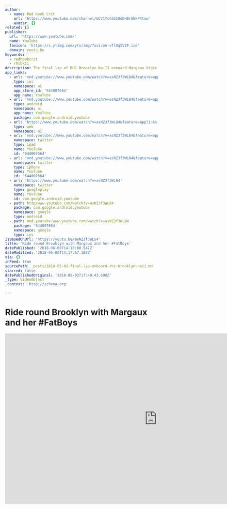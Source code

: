 ```yaml
---
author:
  - name: Red Hook Crit
    url: 'https://www.youtube.com/channel/UCV1YcC6SIOdDH8rGkkP4tuw'
    avatar: {}
related: []
publisher:
  url: 'https://www.youtube.com/'
  name: YouTube
  favicon: 'https://s.ytimg.com/yts/img/favicon-vfl8qSV2F.ico'
  domain: youtu.be
keywords:
  - redhookcrit
  - rhcbk11
description: The final lap of RHC Brooklyn No.11 onboard Margaux Vigie
app_links:
  - url: 'vnd.youtube://www.youtube.com/watch?v=asNZJf3WL84&feature=applinks'
    type: ios
    namespace: ai
    app_store_id: '544007664'
    app_name: YouTube
  - url: 'vnd.youtube://www.youtube.com/watch?v=asNZJf3WL84&feature=applinks'
    type: android
    namespace: ai
    app_name: YouTube
    package: com.google.android.youtube
  - url: 'https://www.youtube.com/watch?v=asNZJf3WL84&feature=applinks'
    type: web
    namespace: ai
  - url: 'vnd.youtube://www.youtube.com/watch?v=asNZJf3WL84&feature=applinks'
    namespace: twitter
    type: ipad
    name: YouTube
    id: '544007664'
  - url: 'vnd.youtube://www.youtube.com/watch?v=asNZJf3WL84&feature=applinks'
    namespace: twitter
    type: iphone
    name: YouTube
    id: '544007664'
  - url: 'https://www.youtube.com/watch?v=asNZJf3WL84'
    namespace: twitter
    type: googleplay
    name: YouTube
    id: com.google.android.youtube
  - path: http/www.youtube.com/watch?v=asNZJf3WL84
    package: com.google.android.youtube
    namespace: google
    type: android
  - path: vnd.youtube/www.youtube.com/watch?v=asNZJf3WL84
    package: '544007664'
    namespace: google
    type: ios
isBasedOnUrl: 'https://youtu.be/asNZJf3WL84'
title: 'Ride round Brooklyn with Margaux and her #FatBoys'
datePublished: '2018-06-08T14:18:00.547Z'
dateModified: '2018-06-08T14:17:57.182Z'
via: {}
inFeed: true
sourcePath: _posts/2018-05-02-final-lap-onboard-rhc-brooklyn-no11.md
starred: false
datePublishedOriginal: '2018-05-02T17:49:43.690Z'
_type: VideoObject
_context: 'http://schema.org'

---
```

# Ride round Brooklyn with Margaux and her \#FatBoys

<iframe src="https://cdn.embedly.com/widgets/media.html?src=https%3A%2F%2Fwww.youtube.com%2Fembed%2FasNZJf3WL84&amp;src_secure=1&amp;url=http%3A%2F%2Fwww.youtube.com%2Fwatch%3Fv%3DasNZJf3WL84&amp;image=https%3A%2F%2Fi.ytimg.com%2Fvi%2FasNZJf3WL84%2Fhqdefault.jpg&amp;key=a715cf41cc93453ca338d350cd26f87b&amp;type=text%2Fhtml&amp;schema=youtube" width="1000" height="563" scrolling="no" frameborder="0" allowfullscreen="" style=""></iframe>